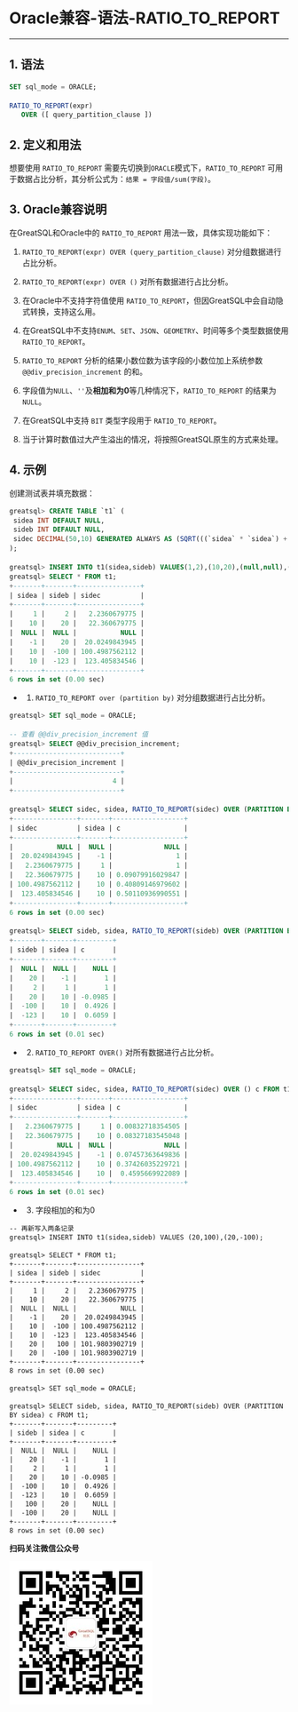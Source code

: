 # Oracle兼容-语法-RATIO_TO_REPORT
---


## 1. 语法

```sql
SET sql_mode = ORACLE;

RATIO_TO_REPORT(expr)
   OVER ([ query_partition_clause ])
```

## 2. 定义和用法

想要使用 `RATIO_TO_REPORT` 需要先切换到`ORACLE`模式下，`RATIO_TO_REPORT` 可用于数据占比分析，其分析公式为：`结果 = 字段值/sum(字段)`。

## 3. Oracle兼容说明

在GreatSQL和Oracle中的 `RATIO_TO_REPORT` 用法一致，具体实现功能如下：

1. `RATIO_TO_REPORT(expr) OVER (query_partition_clause)` 对分组数据进行占比分析。

2. `RATIO_TO_REPORT(expr) OVER ()` 对所有数据进行占比分析。

3. 在Oracle中不支持字符值使用 `RATIO_TO_REPORT`，但因GreatSQL中会自动隐式转换，支持这么用。

4. 在GreatSQL中不支持`ENUM`、`SET`、`JSON`、`GEOMETRY`、时间等多个类型数据使用 `RATIO_TO_REPORT`。

5. `RATIO_TO_REPORT` 分析的结果小数位数为该字段的小数位加上系统参数 `@@div_precision_increment` 的和。

6. 字段值为`NULL`、`''`及**相加和为0**等几种情况下，`RATIO_TO_REPORT` 的结果为 `NULL`。

7. 在GreatSQL中支持 `BIT` 类型字段用于 `RATIO_TO_REPORT`。

8. 当于计算时数值过大产生溢出的情况，将按照GreatSQL原生的方式来处理。


## 4. 示例

创建测试表并填充数据：
```sql
greatsql> CREATE TABLE `t1` (
 sidea INT DEFAULT NULL,
 sideb INT DEFAULT NULL,
 sidec DECIMAL(50,10) GENERATED ALWAYS AS (SQRT(((`sidea` * `sidea`) + (`sideb` * `sideb`)))) VIRTUAL
);

greatsql> INSERT INTO t1(sidea,sideb) VALUES(1,2),(10,20),(null,null),(-1,20),(10,-100),(10,-123);
greatsql> SELECT * FROM t1;
+-------+-------+----------------+
| sidea | sideb | sidec          |
+-------+-------+----------------+
|     1 |     2 |   2.2360679775 |
|    10 |    20 |   22.360679775 |
|  NULL |  NULL |           NULL |
|    -1 |    20 |  20.0249843945 |
|    10 |  -100 | 100.4987562112 |
|    10 |  -123 |  123.405834546 |
+-------+-------+----------------+
6 rows in set (0.00 sec)
```

- 1. `RATIO_TO_REPORT over (partition by)` 对分组数据进行占比分析。

```sql
greatsql> SET sql_mode = ORACLE;

-- 查看 @@div_precision_increment 值
greatsql> SELECT @@div_precision_increment;
+---------------------------+
| @@div_precision_increment |
+---------------------------+
|                         4 |
+---------------------------+

greatsql> SELECT sidec, sidea, RATIO_TO_REPORT(sidec) OVER (PARTITION BY sidea) c FROM t1;
+----------------+-------+------------------+
| sidec          | sidea | c                |
+----------------+-------+------------------+
|           NULL |  NULL |             NULL |
|  20.0249843945 |    -1 |                1 |
|   2.2360679775 |     1 |                1 |
|   22.360679775 |    10 | 0.09079916029847 |
| 100.4987562112 |    10 | 0.40809146979602 |
|  123.405834546 |    10 | 0.50110936990551 |
+----------------+-------+------------------+
6 rows in set (0.00 sec)

greatsql> SELECT sideb, sidea, RATIO_TO_REPORT(sideb) OVER (PARTITION BY sidea) c FROM t1;
+-------+-------+---------+
| sideb | sidea | c       |
+-------+-------+---------+
|  NULL |  NULL |    NULL |
|    20 |    -1 |       1 |
|     2 |     1 |       1 |
|    20 |    10 | -0.0985 |
|  -100 |    10 |  0.4926 |
|  -123 |    10 |  0.6059 |
+-------+-------+---------+
6 rows in set (0.01 sec)
```

- 2. `RATIO_TO_REPORT OVER()` 对所有数据进行占比分析。

```sql
greatsql> SET sql_mode = ORACLE;

greatsql> SELECT sidec, sidea, RATIO_TO_REPORT(sidec) OVER () c FROM t1;
+----------------+-------+------------------+
| sidec          | sidea | c                |
+----------------+-------+------------------+
|   2.2360679775 |     1 | 0.00832718354505 |
|   22.360679775 |    10 | 0.08327183545048 |
|           NULL |  NULL |             NULL |
|  20.0249843945 |    -1 | 0.07457363649836 |
| 100.4987562112 |    10 | 0.37426035229721 |
|  123.405834546 |    10 |  0.4595669922089 |
+----------------+-------+------------------+
6 rows in set (0.01 sec)
```

- 3. 字段相加的和为0

```
-- 再新写入两条记录
greatsql> INSERT INTO t1(sidea,sideb) VALUES (20,100),(20,-100);

greatsql> SELECT * FROM t1;
+-------+-------+----------------+
| sidea | sideb | sidec          |
+-------+-------+----------------+
|     1 |     2 |   2.2360679775 |
|    10 |    20 |   22.360679775 |
|  NULL |  NULL |           NULL |
|    -1 |    20 |  20.0249843945 |
|    10 |  -100 | 100.4987562112 |
|    10 |  -123 |  123.405834546 |
|    20 |   100 | 101.9803902719 |
|    20 |  -100 | 101.9803902719 |
+-------+-------+----------------+
8 rows in set (0.00 sec)

greatsql> SET sql_mode = ORACLE;

greatsql> SELECT sideb, sidea, RATIO_TO_REPORT(sideb) OVER (PARTITION BY sidea) c FROM t1;
+-------+-------+---------+
| sideb | sidea | c       |
+-------+-------+---------+
|  NULL |  NULL |    NULL |
|    20 |    -1 |       1 |
|     2 |     1 |       1 |
|    20 |    10 | -0.0985 |
|  -100 |    10 |  0.4926 |
|  -123 |    10 |  0.6059 |
|   100 |    20 |    NULL |
|  -100 |    20 |    NULL |
+-------+-------+---------+
8 rows in set (0.00 sec)
```



**扫码关注微信公众号**

![greatsql-wx](../../greatsql-wx.jpg)
